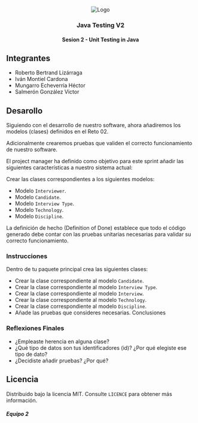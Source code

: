 <!-- PROJECT LOGO -->
<br />
<p align="center">
  <a>
    <img src="https://upload.wikimedia.org/wikipedia/commons/4/43/Cognizant_logo_2022.svg" alt="Logo">
  </a>

<h3 align="center">Java Testing V2</h3>
<h4 align="center">Sesion 2 - Unit Testing in Java</h4>

## Integrantes

- Roberto Bertrand Lizárraga
- Iván Montiel Cardona
- Mungarro Echeverría Héctor
- Salmerón González Victor

## Desarollo

Siguiendo con el desarrollo de nuestro software, ahora añadiremos los modelos (clases) definidos en el Reto 02.

Adicionalmente crearemos pruebas que validen el correcto funcionamiento de nuestro software.

El project manager ha definido como objetivo para este sprint añadir las siguientes características a nuestro sistema actual:

Crear las clases correspondientes a los siguientes modelos:

- Modelo `Interviewer`.
- Modelo `Candidate`.
- Modelo `Interview Type`.
- Modelo `Technology`.
- Modelo `Discipline`.

La definición de hecho (Definition of Done) establece que todo el código generado debe contar con las pruebas unitarias necesarias para validar su correcto funcionamiento.

### Instrucciones

Dentro de tu paquete principal crea las siguientes clases:

- Crear la clase correspondiente al modelo `Candidate`.
- Crear la clase correspondiente al modelo `Interview Type`.
- Crear la clase correspondiente al modelo `Interview`.
- Crear la clase correspondiente al modelo `Technology`.
- Crear la clase correspondiente al modelo `Discipline`.
- Añade las pruebas que consideres necesarias.
  Conclusiones

### Reflexiones Finales

- ¿Empleaste herencia en alguna clase?
- ¿Qué tipo de datos son tus identificadores (id)? ¿Por qué elegiste ese tipo de dato?
- ¿Decidiste añadir pruebas? ¿Por qué?

## Licencia

Distribuido bajo la licencia MIT. Consulte `LICENCE` para obtener más información.

##### Equipo 2
